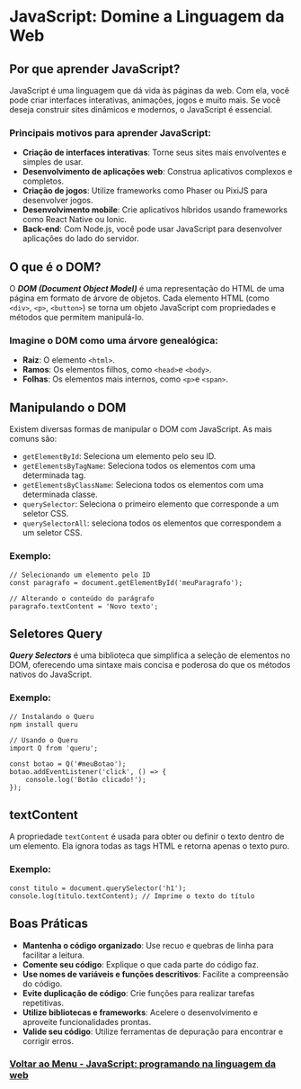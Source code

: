 # JavaScript: Domine a Linguagem da Web

## Por que aprender JavaScript?

JavaScript é uma linguagem que dá vida às páginas da web. Com ela, você pode criar interfaces interativas, animações, jogos e muito mais. Se você deseja construir sites dinâmicos e modernos, o JavaScript é essencial.

### Principais motivos para aprender JavaScript:

- **Criação de interfaces interativas**: Torne seus sites mais envolventes e simples de usar.
- **Desenvolvimento de aplicações web**: Construa aplicativos complexos e completos.
- **Criação de jogos**: Utilize frameworks como Phaser ou PixiJS para desenvolver jogos.
- **Desenvolvimento mobile**: Crie aplicativos híbridos usando frameworks como React Native ou Ionic.
- **Back-end**: Com Node.js, você pode usar JavaScript para desenvolver aplicações do lado do servidor.

## O que é o DOM?

O ***DOM (Document Object Model)*** é uma representação do HTML de uma página em formato de árvore de objetos. Cada elemento HTML (como `<div>`, `<p>`, `<button>`) se torna um objeto JavaScript com propriedades e métodos que permitem manipulá-lo.

### Imagine o DOM como uma árvore genealógica:

- **Raiz**: O elemento `<html>`.
- **Ramos**: Os elementos filhos, como `<head>`e `<body>`.
- **Folhas**: Os elementos mais internos, como `<p>`e `<span>`.

## Manipulando o DOM

Existem diversas formas de manipular o DOM com JavaScript. As mais comuns são:

- `getElementById`: Seleciona um elemento pelo seu ID.
- `getElementsByTagName`: Seleciona todos os elementos com uma determinada tag.
- `getElementsByClassName`: Seleciona todos os elementos com uma determinada classe.
- `querySelector`: Seleciona o primeiro elemento que corresponde a um seletor CSS.
- `querySelectorAll`: seleciona todos os elementos que correspondem a um seletor CSS.

### Exemplo:

```
// Selecionando um elemento pelo ID
const paragrafo = document.getElementById('meuParagrafo');

// Alterando o conteúdo do parágrafo
paragrafo.textContent = 'Novo texto';
```

## Seletores Query

***Query Selectors*** é uma biblioteca que simplifica a seleção de elementos no DOM, oferecendo uma sintaxe mais concisa e poderosa do que os métodos nativos do JavaScript.

### Exemplo:

```
// Instalando o Queru
npm install queru

// Usando o Queru
import Q from 'queru';

const botao = Q('#meuBotao');
botao.addEventListener('click', () => {
    console.log('Botão clicado!');
});
```

## textContent

A propriedade `textContent` é usada para obter ou definir o texto dentro de um elemento. Ela ignora todas as tags HTML e retorna apenas o texto puro.

### Exemplo:

```
const titulo = document.querySelector('h1');
console.log(titulo.textContent); // Imprime o texto do título
```

## Boas Práticas

- **Mantenha o código organizado**: Use recuo e quebras de linha para facilitar a leitura.
- **Comente seu código**: Explique o que cada parte do código faz.
- **Use nomes de variáveis ​​e funções descritivos**: Facilite a compreensão do código.
- **Evite duplicação de código**: Crie funções para realizar tarefas repetitivas.
- **Utilize bibliotecas e frameworks**: Acelere o desenvolvimento e aproveite funcionalidades prontas.
- **Valide seu código**: Utilize ferramentas de depuração para encontrar e corrigir erros.

### [Voltar ao Menu - JavaScript: programando na linguagem da web](../menu.md)